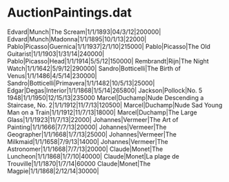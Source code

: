AuctionPaintings.dat
====================
Edvard|Munch|The Scream|1/1/1893|04/3/12|200000|
Edvard|Munch|Madonna|1/1/1895|10/1/13|22000|
Pablo|Picasso|Guernica|1/1/1937|2/1/10|215000|
Pablo|Picasso|The Old Guitarist|1/1/1903|1/31/14|240000|
Pablo|Picasso|Head|1/1/1914|5/5/12|150000|
Rembrandt|Rijn|The Night Watch|1/1/1642|5/9/12|290000|
Sandro|Botticelli|The Birth of Venus|1/1/1486|4/5/14|230000|
Sandro|Botticelli|Primavera|1/1/1482|10/5/13|25000|
Edgar|Degas|Interior|1/1/1868|1/5/14|265800|
Jackson|Pollock|No. 5 1948|1/1/1950|12/15/13|235000
Marcel|Duchamp|Nude Descending a Staircase, No. 2|1/1/1912|11/7/13|120500|
Marcel|Duchamp|Nude Sad Young Man on a Train|1/1/1912|11/7/13|18000|
Marcel|Duchamp|The Large Glass|1/1/1923|11/7/13|22000|
Johannes|Vermeer|The Art of Painting|1/1/1666|7/7/13|20000|
Johannes|Vermeer|The Geographer|1/1/1668|1/7/13|25000|
Johannes|Vermeer|The Milkmaid|1/1/1658|7/9/13|14000|
Johannes|Vermeer|The Astronomer|1/1/1668|7/7/13|20000|
Claude|Monet|The Luncheon|1/1/1868|1/7/10|40000|
Claude|Monet|La plage de Trouville|1/1/1870|1/7/14|60000
Claude|Monet|The Magpie|1/1/1868|2/12/14|30000|
